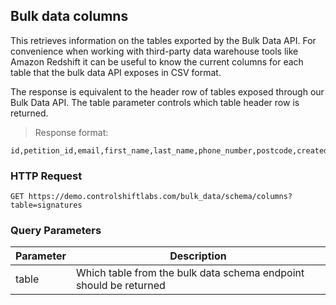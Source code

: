 ## Bulk data columns

This retrieves information on the tables exported by the Bulk Data API. For convenience when working with third-party data 
warehouse tools like Amazon Redshift it can be useful to know the current columns for each table that the bulk data API exposes
in CSV format. 

The response is equivalent to the header row of tables exposed through our Bulk Data API. The table parameter controls
which table header row is returned.

> Response format:

```csv
id,petition_id,email,first_name,last_name,phone_number,postcode,created_at,join_organisation,deleted_at,unsubscribe_at,external_constituent_id,member_id,additional_fields,cached_organisation_slug,source,join_partnership,external_id,new_member,external_action_id,locale,obfuscated_bsd_cons_id,bucket,country,updated_at,user_ip,confirmation_token,confirmed_at,confirmation_sent_at,last_signed_at,join_list_suppressed,old_daisy_chain_used,bsd_ab_test_cons_group_id,from_embed,user_agent,confirmed_reason,synced_to_crm_at,daisy_chain_experiment_slug,eu_data_processing_consent,from_one_click,consent_content_version_id,daisy_chain_id_used,email_opt_in_type_id,facebook_id,utm_params,postcode_id,referring_share_click_id
```

### HTTP Request

`GET https://demo.controlshiftlabs.com/bulk_data/schema/columns?table=signatures`

### Query Parameters

Parameter |  Description
--------- | ------------------
table     |  Which table from the bulk data schema endpoint should be returned
